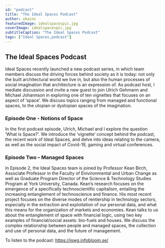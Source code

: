 ```yaml
---
id: "podcast"
title: "The Ideal Spaces Podcast"
author: obains
featuredImage: idealspacespic.jpg
coverImage: idealspacespic.jpg
subtitleCaption: "The Ideal Spaces Podcast"
tags: ["Ideal Spaces,podcast"]
---
```


## The Ideal Spaces Podcast

Ideal Spaces recently launched a new podcast series, in which team members discuss the driving forces behind society as it is today: not only the built architectural world we live in, but also the human processes of social imagination that architecture is an expression of. As podcast host, I mediate discussion and invite a new guest to join Ulrich Gehmann and Michael Johannson in exploring one of ten vignettes that focuses on an aspect of ‘space’. We discuss topics ranging from managed and functional spaces, to the utopian or dystopian spaces of the imagination. 

### Episode One - Notions of Space

In the first podcast episode, Ulrich, Michael and I explore the question ‘What is Space?’. We introduce the ‘vignette’ concept behind the podcast, the recent work of Ideal Spaces, and delve into ideas relating to the camera, as well as the social impact of Covid-19, gaming and virtual conferences.

### Episode Two – Managed Spaces

In Episode 2, the Ideal Spaces team is joined by Professor Kean Birch, Associate Professor in the Faculty of Enivironmental and Urban Change as well as Graduate Program Director of the Science & Technology Studies Program at York University, Canada. Kean’s research focuses on the emergence of a specifically technoscientific capitalism, entailing the increasing entanglement of technoscience and finance. His most recent project focuses on the diverse modes of rentiership in technology sectors, especially in the extraction and exploitation of our personal data, and what this means for the organization of markets and economies. Kean talks to us about the entanglement of space with financial logic, using two key examples of financial/social assets: bio-fuels and houses. We discuss the complex relationship between people and managed spaces, the collection and use of personal data, and the future of management.

To listen to the podcast: https://iswg.infobloom.se/ 





